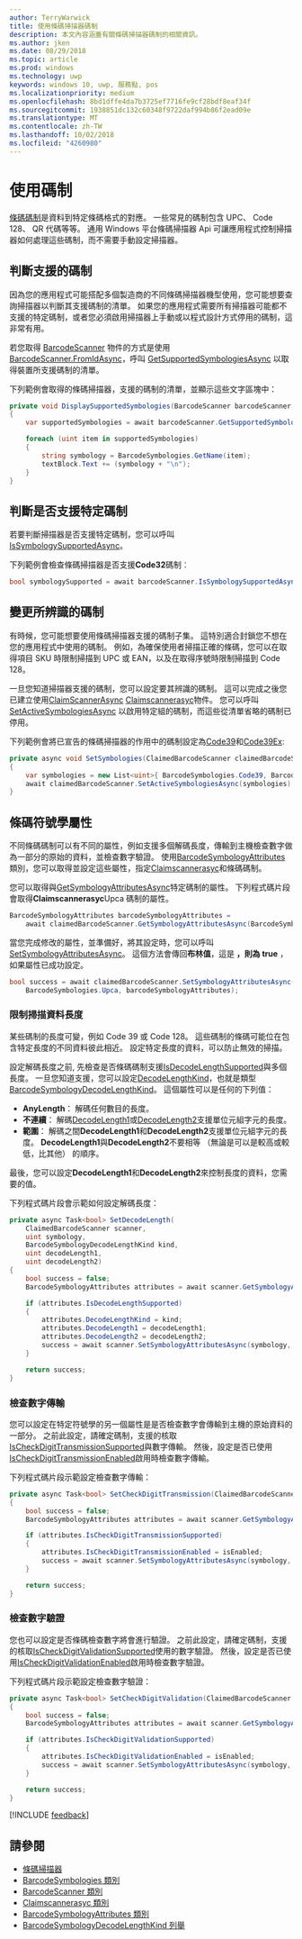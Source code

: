 ```yaml
---
author: TerryWarwick
title: 使用條碼掃描器碼制
description: 本文內容涵蓋有關條碼掃描器碼制的相關資訊。
ms.author: jken
ms.date: 08/29/2018
ms.topic: article
ms.prod: windows
ms.technology: uwp
keywords: windows 10, uwp, 服務點, pos
ms.localizationpriority: medium
ms.openlocfilehash: 8bd1dffe4da7b3725ef7716fe9cf28bdf8eaf34f
ms.sourcegitcommit: 1938851dc132c60348f9722daf994b86f2ead09e
ms.translationtype: MT
ms.contentlocale: zh-TW
ms.lasthandoff: 10/02/2018
ms.locfileid: "4260980"
---
```

# <a name="working-with-symbologies"></a>使用碼制
[條碼碼制](https://docs.microsoft.com/uwp/api/windows.devices.pointofservice.barcodesymbologies)是資料到特定條碼格式的對應。 一些常見的碼制包含 UPC、 Code 128、 QR 代碼等等。  通用 Windows 平台條碼掃描器 Api 可讓應用程式控制掃描器如何處理這些碼制，而不需要手動設定掃描器。 

## <a name="determine-which-symbologies-are-supported"></a>判斷支援的碼制 
因為您的應用程式可能搭配多個製造商的不同條碼掃描器機型使用，您可能想要查詢掃描器以判斷其支援碼制的清單。  如果您的應用程式需要所有掃描器可能都不支援的特定碼制，或者您必須啟用掃描器上手動或以程式設計方式停用的碼制，這非常有用。

若您取得 [BarcodeScanner](https://docs.microsoft.com/uwp/api/windows.devices.pointofservice.barcodescanner) 物件的方式是使用 [BarcodeScanner.FromIdAsync](https://docs.microsoft.com/uwp/api/windows.devices.pointofservice.barcodescanner.fromidasync)，呼叫 [GetSupportedSymbologiesAsync](https://docs.microsoft.com/uwp/api/windows.devices.pointofservice.barcodescanner.getsupportedsymbologiesasync#Windows_Devices_PointOfService_BarcodeScanner_GetSupportedSymbologiesAsync) 以取得裝置所支援碼制的清單。

下列範例會取得的條碼掃描器，支援的碼制的清單，並顯示這些文字區塊中：

```cs
private void DisplaySupportedSymbologies(BarcodeScanner barcodeScanner, TextBlock textBlock) 
{
    var supportedSymbologies = await barcodeScanner.GetSupportedSymbologiesAsync();

    foreach (uint item in supportedSymbologies)
    {
        string symbology = BarcodeSymbologies.GetName(item);
        textBlock.Text += (symbology + "\n");
    }
}
```

## <a name="determine-if-a-specific-symbology-is-supported"></a>判斷是否支援特定碼制
若要判斷掃描器是否支援特定碼制，您可以呼叫[IsSymbologySupportedAsync](https://docs.microsoft.com/uwp/api/windows.devices.pointofservice.barcodescanner.issymbologysupportedasync#Windows_Devices_PointOfService_BarcodeScanner_IsSymbologySupportedAsync_System_UInt32_)。

下列範例會檢查條碼掃描器是否支援**Code32**碼制︰

```cs
bool symbologySupported = await barcodeScanner.IsSymbologySupportedAsync(BarcodeSymbologies.Code32);
```

## <a name="change-which-symbologies-are-recognized"></a>變更所辨識的碼制
有時候，您可能想要使用條碼掃描器支援的碼制子集。  這特別適合封鎖您不想在您的應用程式中使用的碼制。 例如，為確保使用者掃描正確的條碼，您可以在取得項目 SKU 時限制掃描到 UPC 或 EAN，以及在取得序號時限制掃描到 Code 128。

一旦您知道掃描器支援的碼制，您可以設定要其辨識的碼制。  這可以完成之後您已建立使用[ClaimScannerAsync](https://docs.microsoft.com/uwp/api/windows.devices.pointofservice.barcodescanner.claimscannerasync#Windows_Devices_PointOfService_BarcodeScanner_ClaimScannerAsync) [Claimscannerasyc](https://docs.microsoft.com/uwp/api/windows.devices.pointofservice.claimedbarcodescanner)物件。 您可以呼叫 [SetActiveSymbologiesAsync](https://docs.microsoft.com/uwp/api/windows.devices.pointofservice.claimedbarcodescanner.setactivesymbologiesasync#Windows_Devices_PointOfService_ClaimedBarcodeScanner_SetActiveSymbologiesAsync_Windows_Foundation_Collections_IIterable_System_UInt32__) 以啟用特定組的碼制，而這些從清單省略的碼制已停用。

下列範例會將已宣告的條碼掃描器的作用中的碼制設定為[Code39](https://docs.microsoft.com/uwp/api/windows.devices.pointofservice.barcodesymbologies.code39#Windows_Devices_PointOfService_BarcodeSymbologies_Code39)和[Code39Ex](https://docs.microsoft.com/uwp/api/windows.devices.pointofservice.barcodesymbologies.code39ex):

```cs
private async void SetSymbologies(ClaimedBarcodeScanner claimedBarcodeScanner) 
{
    var symbologies = new List<uint>{ BarcodeSymbologies.Code39, BarcodeSymbologies.Code39Ex };
    await claimedBarcodeScanner.SetActiveSymbologiesAsync(symbologies);
}
```

## <a name="barcode-symbology-attributes"></a>條碼符號學屬性
不同條碼碼制可以有不同的屬性，例如支援多個解碼長度，傳輸到主機檢查數字做為一部分的原始的資料，並檢查數字驗證。 使用[BarcodeSymbologyAttributes](https://docs.microsoft.com/uwp/api/windows.devices.pointofservice.barcodesymbologyattributes)類別，您可以取得並設定這些屬性，指定[Claimscannerasyc](https://docs.microsoft.com/uwp/api/windows.devices.pointofservice.claimedbarcodescanner)和條碼碼制。

您可以取得與[GetSymbologyAttributesAsync](https://docs.microsoft.com/uwp/api/windows.devices.pointofservice.claimedbarcodescanner.getsymbologyattributesasync#Windows_Devices_PointOfService_ClaimedBarcodeScanner_GetSymbologyAttributesAsync_System_UInt32_)特定碼制的屬性。 下列程式碼片段會取得**Claimscannerasyc**Upca 碼制的屬性。

```cs
BarcodeSymbologyAttributes barcodeSymbologyAttributes = 
    await claimedBarcodeScanner.GetSymbologyAttributesAsync(BarcodeSymbologies.Upca);
```

當您完成修改的屬性，並準備好，將其設定時，您可以呼叫[SetSymbologyAttributesAsync](https://docs.microsoft.com/uwp/api/windows.devices.pointofservice.claimedbarcodescanner.setsymbologyattributesasync)。 這個方法會傳回**布林值**，這是 **，則為 true** ，如果屬性已成功設定。

```cs
bool success = await claimedBarcodeScanner.SetSymbologyAttributesAsync(
    BarcodeSymbologies.Upca, barcodeSymbologyAttributes);
```

### <a name="restrict-scan-data-by-data-length"></a>限制掃描資料長度
某些碼制的長度可變，例如 Code 39 或 Code 128。  這些碼制的條碼可能位在包含特定長度的不同資料彼此相近。 設定特定長度的資料，可以防止無效的掃描。

設定解碼長度之前, 先檢查是否條碼碼制支援[IsDecodeLengthSupported](https://docs.microsoft.com/uwp/api/windows.devices.pointofservice.barcodesymbologyattributes.isdecodelengthsupported#Windows_Devices_PointOfService_BarcodeSymbologyAttributes_IsDecodeLengthSupported)與多個長度。 一旦您知道支援，您可以設定[DecodeLengthKind](https://docs.microsoft.com/uwp/api/windows.devices.pointofservice.barcodesymbologyattributes.decodelengthkind#Windows_Devices_PointOfService_BarcodeSymbologyAttributes_DecodeLengthKind)，也就是類型[BarcodeSymbologyDecodeLengthKind](https://docs.microsoft.com/uwp/api/windows.devices.pointofservice.barcodesymbologydecodelengthkind)。 這個屬性可以是任何的下列值：

* **AnyLength**： 解碼任何數目的長度。
* **不連續**： 解碼[DecodeLength1](https://docs.microsoft.com/uwp/api/windows.devices.pointofservice.barcodesymbologyattributes.decodelength1)或[DecodeLength2](https://docs.microsoft.com/uwp/api/windows.devices.pointofservice.barcodesymbologyattributes.decodelength2)支援單位元組字元的長度。
* **範圍**： 解碼之間**DecodeLength1**和**DecodeLength2**支援單位元組字元的長度。 **DecodeLength1**與**DecodeLength2**不要相等 （無論是可以是較高或較低，比其他） 的順序。

最後，您可以設定**DecodeLength1**和**DecodeLength2**來控制長度的資料，您需要的值。

下列程式碼片段會示範如何設定解碼長度：

```cs
private async Task<bool> SetDecodeLength(
    ClaimedBarcodeScanner scanner,
    uint symbology, 
    BarcodeSymbologyDecodeLengthKind kind, 
    uint decodeLength1, 
    uint decodeLength2)
{
    bool success = false;
    BarcodeSymbologyAttributes attributes = await scanner.GetSymbologyAttributesAsync(symbology);

    if (attributes.IsDecodeLengthSupported)
    {
        attributes.DecodeLengthKind = kind;
        attributes.DecodeLength1 = decodeLength1;
        attributes.DecodeLength2 = decodeLength2;
        success = await scanner.SetSymbologyAttributesAsync(symbology, attributes);
    }

    return success;
}
```

### <a name="check-digit-transmission"></a>檢查數字傳輸

您可以設定在特定符號學的另一個屬性是是否檢查數字會傳輸到主機的原始資料的一部分。 之前此設定，請確定碼制，支援的核取[IsCheckDigitTransmissionSupported](https://docs.microsoft.com/uwp/api/windows.devices.pointofservice.barcodesymbologyattributes.ischeckdigittransmissionsupported)與數字傳輸。 然後，設定是否已使用[IsCheckDigitTransmissionEnabled](https://docs.microsoft.com/uwp/api/windows.devices.pointofservice.barcodesymbologyattributes.ischeckdigittransmissionenabled)啟用時檢查數字傳輸。

下列程式碼片段示範設定檢查數字傳輸：

```cs
private async Task<bool> SetCheckDigitTransmission(ClaimedBarcodeScanner scanner, uint symbology, bool isEnabled)
{
    bool success = false;
    BarcodeSymbologyAttributes attributes = await scanner.GetSymbologyAttributesAsync(symbology);

    if (attributes.IsCheckDigitTransmissionSupported)
    {
        attributes.IsCheckDigitTransmissionEnabled = isEnabled;
        success = await scanner.SetSymbologyAttributesAsync(symbology, attributes);
    }

    return success;
}
```

### <a name="check-digit-validation"></a>檢查數字驗證

您也可以設定是否條碼檢查數字將會進行驗證。 之前此設定，請確定碼制，支援的核取[IsCheckDigitValidationSupported](https://docs.microsoft.com/uwp/api/windows.devices.pointofservice.barcodesymbologyattributes.ischeckdigitvalidationsupported)使用的數字驗證。 然後，設定是否已使用[IsCheckDigitValidationEnabled](https://docs.microsoft.com/uwp/api/windows.devices.pointofservice.barcodesymbologyattributes.ischeckdigitvalidationenabled)啟用時檢查數字驗證。

下列程式碼片段示範設定檢查數字驗證：

```cs
private async Task<bool> SetCheckDigitValidation(ClaimedBarcodeScanner scanner, uint symbology, bool isEnabled)
{
    bool success = false;
    BarcodeSymbologyAttributes attributes = await scanner.GetSymbologyAttributesAsync(symbology);

    if (attributes.IsCheckDigitValidationSupported)
    {
        attributes.IsCheckDigitValidationEnabled = isEnabled;
        success = await scanner.SetSymbologyAttributesAsync(symbology, attributes);
    }

    return success;
}
```

[!INCLUDE [feedback](./includes/pos-feedback.md)]

## <a name="see-also"></a>請參閱

* [條碼掃描器](pos-barcodescanner.md)
* [BarcodeSymbologies 類別](https://docs.microsoft.com/uwp/api/windows.devices.pointofservice.barcodesymbologies)
* [BarcodeScanner 類別](https://docs.microsoft.com/uwp/api/windows.devices.pointofservice.barcodescanner)
* [Claimscannerasyc 類別](https://docs.microsoft.com/uwp/api/windows.devices.pointofservice.claimedbarcodescanner)
* [BarcodeSymbologyAttributes 類別](https://docs.microsoft.com/uwp/api/windows.devices.pointofservice.barcodesymbologyattributes)
* [BarcodeSymbologyDecodeLengthKind 列舉](https://docs.microsoft.com/uwp/api/windows.devices.pointofservice.barcodesymbologydecodelengthkind)